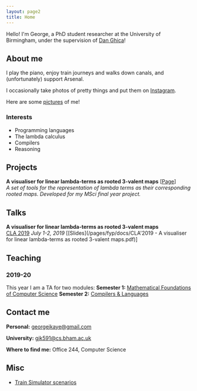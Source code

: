 ```yaml
---
layout: page2
title: Home
---
```


Hello! I'm George, a PhD student researcher at the University of Birmingham, under the supervision of [Dan Ghica](http://www.cs.bham.ac.uk/~drg/)!

## About me
I play the piano, enjoy train journeys and walks down canals, and (unfortunately) support Arsenal.

I occasionally take photos of pretty things and put them on [Instagram](https://www.instagram.com/georgejkaye/).

Here are some [pictures](/pictures) of me!

### Interests
* Programming languages
* The lambda calculus
* Compilers
* Reasoning

## Projects
**A visualiser for linear lambda-terms as rooted 3-valent maps** \[[Page](\fyp)\]  
*A set of tools for the representation of lambda terms as their corresponding rooted maps. Developed for my MSci final year project.*

## Talks

**A visualiser for linear lambda-terms as rooted 3-valent maps**  
[CLA 2019](http://cla.tcs.uj.edu.pl/) *July 1-2, 2019* \[[Slides](/pages/fyp/docs/CLA'2019 - A visualiser for linear lambda-terms as rooted 3-valent maps.pdf)\]

## Teaching
### 2019-20
This year I am a TA for two modules:
**Semester 1:** [Mathematical Foundations of Computer Science](https://www.cs.bham.ac.uk/internal/modules/2019/06-30181/)
**Semester 2:** [Compilers & Languages](https://www.cs.bham.ac.uk/internal/modules/2019/06-02578/)

## Contact me

**Personal:** [georgejkaye@gmail.com](mailto:georgejkaye:gmail.com)

**University:** [gjk591@cs.bham.ac.uk](mailto:gjk591@cs.bham.ac.uk)

**Where to find me:** Office 244, Computer Science

## Misc

* [Train Simulator scenarios](/trains)
